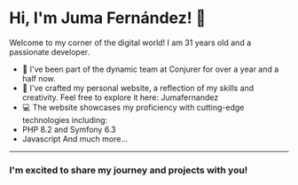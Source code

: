 # Hi, I'm Juma Fernández! 👋
Welcome to my corner of the digital world! I am 31 years old and a passionate developer.

- 🌟 I've been part of the dynamic team at Conjurer for over a year and a half now.
- 🚀 I've crafted my personal website, a reflection of my skills and creativity. Feel free to explore it here: Jumafernandez
- 💻 The website showcases my proficiency with cutting-edge technologies including:
- PHP 8.2 and Symfony 6.3
- Javascript
And much more...
---

### I'm excited to share my journey and projects with you!
